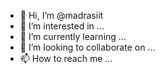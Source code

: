 - 👋 Hi, I’m @madrasiit
- 👀 I’m interested in ...
- 🌱 I’m currently learning ...
- 💞️ I’m looking to collaborate on ...
- 📫 How to reach me ...

<!---
madrasiit/madrasiit is a ✨ special ✨ repository because its `README.md` (this file) appears on your GitHub profile.
You can click the Preview link to take a look at your changes.
--->
